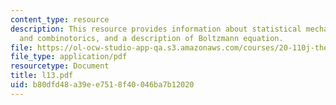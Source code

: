 ```yaml
---
content_type: resource
description: This resource provides information about statistical mechanics, probability
  and combinotorics, and a description of Boltzmann equation.
file: https://ol-ocw-studio-app-qa.s3.amazonaws.com/courses/20-110j-thermodynamics-of-biomolecular-systems-fall-2005/b80dfd48a39ee7518f40046ba7b12020_l13.pdf
file_type: application/pdf
resourcetype: Document
title: l13.pdf
uid: b80dfd48-a39e-e751-8f40-046ba7b12020
---
```

